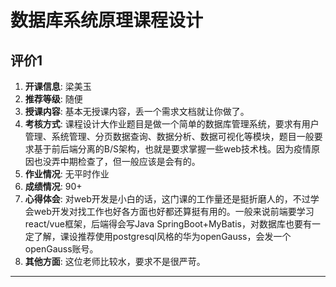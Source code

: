 # 数据库系统原理课程设计

## 评价1

1. **开课信息**: 梁美玉
2. **推荐等级**: 随便
3. **授课内容**: 基本无授课内容，丢一个需求文档就让你做了。
4. **考核方式**: 课程设计大作业题目是做一个简单的数据库管理系统，要求有用户管理、系统管理、分页数据查询、数据分析、数据可视化等模块，题目一般要求基于前后端分离的B/S架构，也就是要求掌握一些web技术栈。因为疫情原因也没弄中期检查了，但一般应该是会有的。
5. **作业情况**: 无平时作业
6. **成绩情况**: 90+
7. **心得体会**: 对web开发是小白的话，这门课的工作量还是挺折磨人的，不过学会web开发对找工作也好各方面也好都还算挺有用的。一般来说前端要学习react/vue框架，后端得会写Java SpringBoot+MyBatis，对数据库也要有一定了解，课设推荐使用postgresql风格的华为openGauss，会发一个openGauss账号。
8. **其他方面**: 这位老师比较水，要求不是很严苛。
---